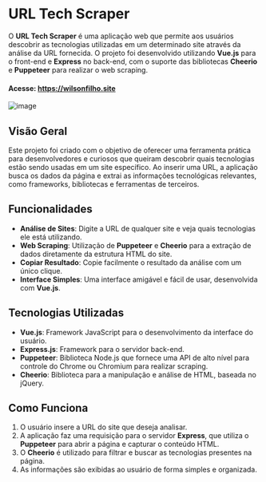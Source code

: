 # URL Tech Scraper

O **URL Tech Scraper** é uma aplicação web que permite aos usuários descobrir as tecnologias utilizadas em um determinado site através da análise da URL fornecida. O projeto foi desenvolvido utilizando **Vue.js** para o front-end e **Express** no back-end, com o suporte das bibliotecas **Cheerio** e **Puppeteer** para realizar o web scraping.
#### Acesse: https://wilsonfilho.site

![image](https://github.com/user-attachments/assets/e9223421-1fdc-4f97-88a3-9a90b8591bf9)

## Visão Geral

Este projeto foi criado com o objetivo de oferecer uma ferramenta prática para desenvolvedores e curiosos que queiram descobrir quais tecnologias estão sendo usadas em um site específico. Ao inserir uma URL, a aplicação busca os dados da página e extrai as informações tecnológicas relevantes, como frameworks, bibliotecas e ferramentas de terceiros.

## Funcionalidades

- **Análise de Sites**: Digite a URL de qualquer site e veja quais tecnologias ele está utilizando.
- **Web Scraping**: Utilização de **Puppeteer** e **Cheerio** para a extração de dados diretamente da estrutura HTML do site.
- **Copiar Resultado**: Copie facilmente o resultado da análise com um único clique.
- **Interface Simples**: Uma interface amigável e fácil de usar, desenvolvida com **Vue.js**.

## Tecnologias Utilizadas

- **Vue.js**: Framework JavaScript para o desenvolvimento da interface do usuário.
- **Express.js**: Framework para o servidor back-end.
- **Puppeteer**: Biblioteca Node.js que fornece uma API de alto nível para controle do Chrome ou Chromium para realizar scraping.
- **Cheerio**: Biblioteca para a manipulação e análise de HTML, baseada no jQuery.
  
## Como Funciona

1. O usuário insere a URL do site que deseja analisar.
2. A aplicação faz uma requisição para o servidor **Express**, que utiliza o **Puppeteer** para abrir a página e capturar o conteúdo HTML.
3. O **Cheerio** é utilizado para filtrar e buscar as tecnologias presentes na página.
4. As informações são exibidas ao usuário de forma simples e organizada.
